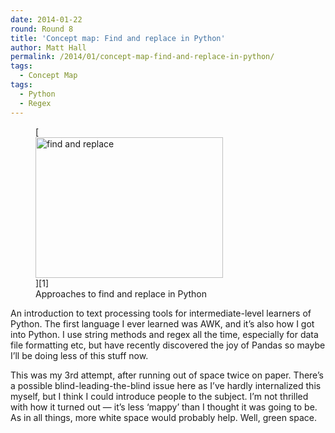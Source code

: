 ```yaml
---
date: 2014-01-22
round: Round 8
title: 'Concept map: Find and replace in Python'
author: Matt Hall
permalink: /2014/01/concept-map-find-and-replace-in-python/
tags:
  - Concept Map
tags:
  - Python
  - Regex
---
```

<figure id="attachment_5606" style="width: 300px;" class="wp-caption alignnone">[<img class="size-medium wp-image-5606" alt="find and replace" src="http://teaching.software-carpentry.org/wp-content/uploads/2014/01/Find_and_replace_in_Python-300x225.jpg" width="300" height="225" />][1]<figcaption class="wp-caption-text">Approaches to find and replace in Python</figcaption></figure> 
An introduction to text processing tools for intermediate-level learners of Python. The first language I ever learned was AWK, and it&#8217;s also how I got into Python. I use string methods and regex all the time, especially for data file formatting etc, but have recently discovered the joy of Pandas so maybe I&#8217;ll be doing less of this stuff now.

This was my 3rd attempt, after running out of space twice on paper. There&#8217;s a possible blind-leading-the-blind issue here as I&#8217;ve hardly internalized this myself, but I think I could introduce people to the subject. I&#8217;m not thrilled with how it turned out — it&#8217;s less &#8216;mappy&#8217; than I thought it was going to be. As in all things, more white space would probably help. Well, green space.

 [1]: http://teaching.software-carpentry.org/wp-content/uploads/2014/01/Find_and_replace_in_Python.jpg
